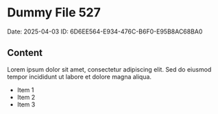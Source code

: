 # Dummy File 527

Date: 2025-04-03
ID: 6D6EE564-E934-476C-B6F0-E95B8AC68BA0

## Content

Lorem ipsum dolor sit amet, consectetur adipiscing elit.
Sed do eiusmod tempor incididunt ut labore et dolore magna aliqua.

* Item 1
* Item 2
* Item 3
